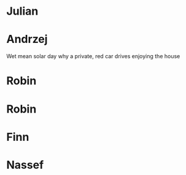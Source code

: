 # Julian



# Andrzej
Wet mean solar day
why a private, red car drives
enjoying the house
# Robin




# Robin



# Finn



# Nassef